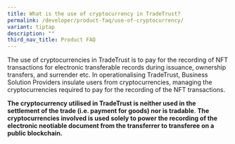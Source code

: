 ```yaml
---
title: What is the use of cryptocurrency in TradeTrust?
permalink: /developer/product-faq/use-of-cryptocurrency/
variant: tiptap
description: ""
third_nav_title: Product FAQ
---
```

<p>The use of cryptocurrencies in TradeTrust is to pay for the recording
of NFT transactions for electronic transferable records during issuance,
ownership transfers, and surrender etc. In operationalising TradeTrust,
Business Solution Providers insulate users from cryptocurrencies, managing
the cryptocurrencies required to pay for the recording of the NFT transactions.</p>
<p><strong>The cryptocurrency utilised in TradeTrust is neither used in the settlement of the trade (i.e. payment for goods) nor is tradable</strong>. <strong>The cryptocurrencies involved is used solely to power the recording of the electronic neotiable document from the transferrer to transferee on a public blockchain.</strong>
</p>